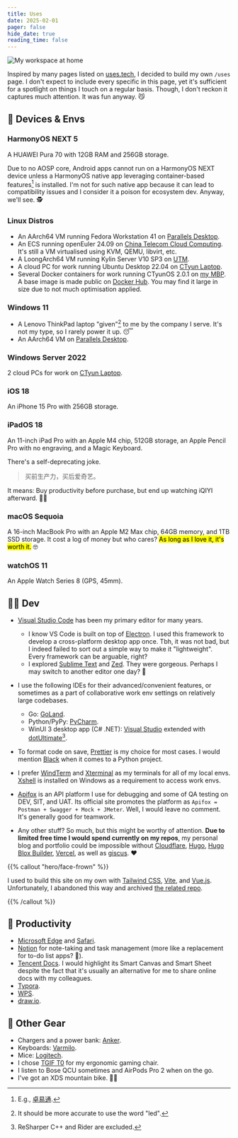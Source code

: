 ```yaml
---
title: Uses
date: 2025-02-01
pager: false
hide_date: true
reading_time: false
---
```


![My workspace at home](workspace.png)

Inspired by many pages listed on [uses.tech](https://uses.tech), I decided to build my own `/uses` page. I don't expect to include every specific in this page, yet it's sufficient for a spotlight on things I touch on a regular basis. Though, I don't reckon it captures much attention. It was fun anyway. 😼

## 💎 Devices & Envs

### HarmonyOS NEXT 5

A HUAWEI Pura 70 with 12GB RAM and 256GB storage.

Due to no AOSP core, Android apps cannot run on a HarmonyOS NEXT device unless a HarmonyOS native app leveraging container-based features[^1] is installed. I'm not for such native app because it can lead to compatibility issues and I consider it a poison for ecosystem dev. Anyway, we'll see. 🕵

### Linux Distros

- An AArch64 VM running Fedora Workstation 41 on [Parallels Desktop](https://www.parallels.com).
- An ECS running openEuler 24.09 on [China Telecom Cloud Computing](https://www.ctyun.cn). It's still a VM virtualised using KVM, QEMU, libvirt, etc.
- A LoongArch64 VM running Kylin Server V10 SP3 on [UTM](https://mac.getutm.app).
- A cloud PC for work running Ubuntu Desktop 22.04 on [CTyun Laptop](https://www.ctyun.cn/products/ydn).
- Several Docker containers for work running CTyunOS 2.0.1 on [my MBP](#macos-sequoia). A base image is made public on [Docker Hub](https://hub.docker.com/repository/docker/arvinzjc/base-dev-env/general). You may find it large in size due to not much optimisation applied.

### Windows 11

- A Lenovo ThinkPad laptop "given"[^2] to me by the company I serve. It's not my type, so I rarely power it up. 😴
- An AArch64 VM on [Parallels Desktop](https://www.parallels.com).

### Windows Server 2022

2 cloud PCs for work on [CTyun Laptop](https://www.ctyun.cn/products/ydn).

### iOS 18

An iPhone 15 Pro with 256GB storage.

### iPadOS 18

An 11-inch iPad Pro with an Apple M4 chip, 512GB storage, an Apple Pencil Pro with no engraving, and a Magic Keyboard.

There's a self-deprecating joke.

> 买前生产力，买后爱奇艺。

It means: Buy productivity before purchase, but end up watching iQIYI afterward. 🤷‍♂️

### macOS Sequoia

A 16-inch MacBook Pro with an Apple M2 Max chip, 64GB memory, and 1TB SSD storage. It cost a log of money but who cares? <mark>As long as I love it, it's worth it.</mark> 🤓

### watchOS 11

An Apple Watch Series 8 (GPS, 45mm).

## 👨‍💻 Dev

- [Visual Studio Code](https://code.visualstudio.com) has been my primary editor for many years.
  - I know VS Code is built on top of [Electron](https://www.electronjs.org). I used this framework to develop a cross-platform desktop app once. Tbh, it was not bad, but I indeed failed to sort out a simple way to make it "lightweight". Every framework can be arguable, right?
  - I explored [Sublime Text](https://www.sublimetext.com) and [Zed](https://zed.dev). They were gorgeous. Perhaps I may switch to another editor one day? 🤔
- I use the following IDEs for their advanced/convenient features, or sometimes as a part of collaborative work env settings on relatively large codebases.

  - Go: [GoLand](https://www.jetbrains.com/go).
  - Python/PyPy: [PyCharm](https://www.jetbrains.com/pycharm).
  - WinUI 3 desktop app (C# .NET): [Visual Studio](https://visualstudio.microsoft.com) extended with [dotUltimate](https://www.jetbrains.com/dotnet)[^3].

- To format code on save, [Prettier](https://prettier.io) is my choice for most cases. I would mention [Black](https://github.com/psf/black) when it comes to a Python project.
- I prefer [WindTerm](https://github.com/kingToolbox/WindTerm) and [Xterminal](https://www.xterminal.cn) as my terminals for all of my local envs. [Xshell](https://www.netsarang.com/en/xshell) is installed on Windows as a requirement to access work envs.
- [Apifox](https://apifox.com) is an API platform I use for debugging and some of QA testing on DEV, SIT, and UAT. Its official site promotes the platform as `Apifox = Postman + Swagger + Mock + JMeter`. Well, I would leave no comment. It's generally good for teamwork.
- Any other stuff? So much, but this might be worthy of attention. **Due to limited free time I would spend currently on my repos**, my personal blog and portfolio could be impossible without [Cloudflare](https://www.cloudflare.com), [Hugo](https://github.com/gohugoio/hugo), [Hugo Blox Builder](https://github.com/HugoBlox/hugo-blox-builder), [Vercel](https://vercel.com), as well as [giscus](https://github.com/giscus/giscus). ❤️

{{% callout "hero/face-frown" %}}

I used to build this site on my own with [Tailwind CSS](https://tailwindcss.com), [Vite](https://vite.dev), and [Vue.js](https://vuejs.org). Unfortunately, I abandoned this way and archived [the related repo](https://github.com/ArvinZJC/isarvin).

{{% /callout %}}

## 🚀 Productivity

- [Microsoft Edge](https://www.microsoft.com/edge) and [Safari](https://www.apple.com/safari).
- [Notion](https://www.notion.com) for note-taking and task management (more like a replacement for to-do list apps? 🤪).
- [Tencent Docs](https://docs.qq.com). I would highlight its Smart Canvas and Smart Sheet despite the fact that it's usually an alternative for me to share online docs with my colleagues.
- [Typora](https://typora.io).
- [WPS](https://www.wps.com).
- [draw.io](https://www.drawio.com).

## 🥑 Other Gear

- Chargers and a power bank: [Anker](https://www.anker.com).
- Keyboards: [Varmilo](https://varmilo.com).
- Mice: [Logitech](https://www.logitech.com).
- I chose [TGIF T0](https://www.tgif-official.com) for my ergonomic gaming chair.
- I listen to Bose QCU sometimes and AirPods Pro 2 when on the go.
- I've got an XDS mountain bike. 🚴‍♂️

[^1]: E.g., [卓易通](https://www.droitong.com).
[^2]: It should be more accurate to use the word "led".
[^3]: ReSharper C++ and Rider are excluded.
